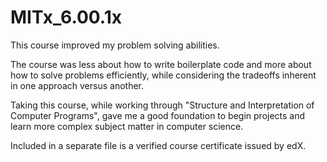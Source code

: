 # MITx_6.00.1x

This course improved my problem solving abilities. 

The course was less about how to write boilerplate code and more about how to solve problems efficiently, while considering the tradeoffs inherent in one approach versus another.

Taking this course, while working through "Structure and Interpretation of Computer Programs", gave me a good foundation to begin projects and learn more complex subject matter in computer science.

Included in a separate file is a verified course certificate issued by edX.
